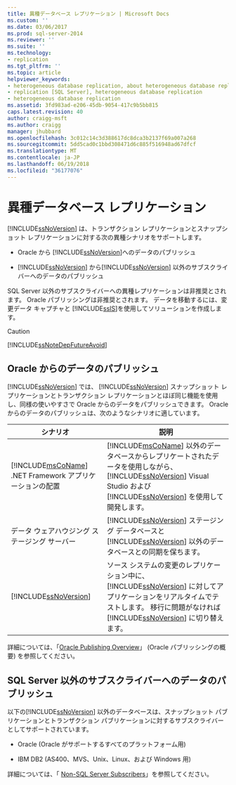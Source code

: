 ```yaml
---
title: 異種データベース レプリケーション | Microsoft Docs
ms.custom: ''
ms.date: 03/06/2017
ms.prod: sql-server-2014
ms.reviewer: ''
ms.suite: ''
ms.technology:
- replication
ms.tgt_pltfrm: ''
ms.topic: article
helpviewer_keywords:
- heterogeneous database replication, about heterogeneous database replication
- replication [SQL Server], heterogeneous database replication
- heterogeneous database replication
ms.assetid: 3fd983ad-e206-45db-9054-417c9b5bb815
caps.latest.revision: 40
author: craigg-msft
ms.author: craigg
manager: jhubbard
ms.openlocfilehash: 3c012c14c3d388617dc8dca3b2137f69a007a268
ms.sourcegitcommit: 5dd5cad0c1bbd308471d6c885f516948ad67dfcf
ms.translationtype: MT
ms.contentlocale: ja-JP
ms.lasthandoff: 06/19/2018
ms.locfileid: "36177076"
---
```

# <a name="heterogeneous-database-replication"></a>異種データベース レプリケーション
  [!INCLUDE[ssNoVersion](../../../includes/ssnoversion-md.md)] は、トランザクション レプリケーションとスナップショット レプリケーションに対する次の異種シナリオをサポートします。  
  
-   Oracle から [!INCLUDE[ssNoVersion](../../../includes/ssnoversion-md.md)]へのデータのパブリッシュ  
  
-   [!INCLUDE[ssNoVersion](../../../includes/ssnoversion-md.md)] から[!INCLUDE[ssNoVersion](../../../includes/ssnoversion-md.md)] 以外のサブスクライバーへのデータのパブリッシュ  
  
 SQL Server 以外のサブスクライバーへの異種レプリケーションは非推奨とされます。 Oracle パブリッシングは非推奨とされます。 データを移動するには、変更データ キャプチャと [!INCLUDE[ssIS](../../../includes/ssis-md.md)]を使用してソリューションを作成します。  
  
> [!CAUTION]  
>  [!INCLUDE[ssNoteDepFutureAvoid](../../../includes/ssnotedepfutureavoid-md.md)]  
  
## <a name="publishing-data-from-oracle"></a>Oracle からのデータのパブリッシュ  
 [!INCLUDE[ssNoVersion](../../../includes/ssnoversion-md.md)] では、 [!INCLUDE[ssNoVersion](../../../includes/ssnoversion-md.md)] スナップショット レプリケーションとトランザクション レプリケーションとほぼ同じ機能を使用し、同様の使いやすさで Oracle からのデータをパブリッシュできます。 Oracle からのデータのパブリッシュは、次のようなシナリオに適しています。  
  
|シナリオ|説明|  
|--------------|-----------------|  
|[!INCLUDE[msCoName](../../../includes/msconame-md.md)] .NET Framework アプリケーションの配置|[!INCLUDE[msCoName](../../../includes/msconame-md.md)] 以外のデータベースからレプリケートされたデータを使用しながら、 [!INCLUDE[ssNoVersion](../../../includes/ssnoversion-md.md)] Visual Studio および[!INCLUDE[ssNoVersion](../../../includes/ssnoversion-md.md)] を使用して開発します。|  
|データ ウェアハウジング ステージング サーバー|[!INCLUDE[ssNoVersion](../../../includes/ssnoversion-md.md)] ステージング データベースと[!INCLUDE[ssNoVersion](../../../includes/ssnoversion-md.md)] 以外のデータベースとの同期を保ちます。|  
|[!INCLUDE[ssNoVersion](../../../includes/ssnoversion-md.md)]|ソース システムの変更のレプリケーション中に、 [!INCLUDE[ssNoVersion](../../../includes/ssnoversion-md.md)] に対してアプリケーションをリアルタイムでテストします。 移行に問題がなければ [!INCLUDE[ssNoVersion](../../../includes/ssnoversion-md.md)] に切り替えます。|  
  
 詳細については、「[Oracle Publishing Overview](oracle-publishing-overview.md)」 (Oracle パブリッシングの概要) を参照してください。  
  
## <a name="publishing-data-to-non-sql-server-subscribers"></a>SQL Server 以外のサブスクライバーへのデータのパブリッシュ  
 以下の[!INCLUDE[ssNoVersion](../../../includes/ssnoversion-md.md)] 以外のデータベースは、スナップショット パブリケーションとトランザクション パブリケーションに対するサブスクライバーとしてサポートされています。  
  
-   Oracle (Oracle がサポートするすべてのプラットフォーム用)  
  
-   IBM DB2 (AS400、MVS、Unix、Linux、および Windows 用)  
  
 詳細については、「 [Non-SQL Server Subscribers](non-sql-server-subscribers.md)」を参照してください。  
  
  
